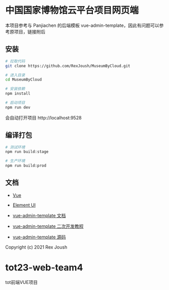 
<!--
 * @Descripttion: your project
 * @version: 1.0
 * @Author: Rex Joush
 * @Date: 2021-03-10 15:03:17
 * @LastEditors: Rex Joush
 * @LastEditTime: 2021-03-19 16:28:45
-->
# 中国国家博物馆云平台项目网页端
本项目参考与 Panjiachen 的后端模板 vue-admin-template，因此有问题可以参考原项目，链接附后

## 安装

```bash
# 拉取代码
git clone https://github.com/RexJoush/MuseumByCloud.git

# 进入目录
cd MuseumByCloud

# 安装依赖
npm install

# 启动项目
npm run dev
```

会自动打开项目 http://localhost:9528

## 编译打包

```bash
# 测试环境
npm run build:stage

# 生产环境
npm run build:prod
```

## 文档

- [Vue](https://cn.vuejs.org/v2/guide/)

- [Element UI](https://element.eleme.cn/#/zh-CN/component/installation)

- [vue-admin-template 文档](https://panjiachen.github.io/vue-element-admin-site/zh/guide/)

- [vue-admin-template 二次开发教程](https://juejin.cn/post/6844903476661583880)

- [vue-admin-template 源码](https://github.com/PanJiaChen/vue-admin-template)


Copyright (c) 2021 Rex Joush

# tot23-web-team4
tot前端VUE项目

